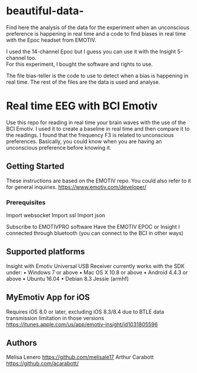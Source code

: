 # beautiful-data-
Find here the analysis of the data for the experiment when an unconscious preference is happening in real time and a code to find biases in real time with the Epoc headset from EMOTIV.

I used the 14-channel Epoc but I guess you can use it with the Insight 5-channel too.   
For this experiment, I bought the software and rights to use.

The file bias-teller is the code to use to detect when a bias is happening in real time.
The rest of the files are the data is used and analyse.   

# Real time EEG with BCI Emotiv

Use this repo for reading in real time your brain waves with the use of the BCI Emotiv.
I used it to create a baseline in real time and then compare it to the readings. I found that the frequency F3 is related to unconscious preferences.
Basically, you could know when you are having an unconscious preference before knowing it.

## Getting Started

These instructions are based on the EMOTIV repo. You could also refer to it for general inquiries.
https://www.emotiv.com/developer/


### Prerequisites

Import websocket
Import ssl
Import json

Subscribe to EMOTIVPRO software
Have the EMOTIV EPOC or Insight
I connected through bluetooth (you can connect to the BCI in other ways)

## Supported platforms

Insight with Emotiv Universal USB Receiver currently works with the SDK under:
•	Windows 7 or above
•	Mac OS X 10.8 or above
•	Android 4.4.3 or above
•	Ubuntu 16.04
•	Debian 8.3 Jessie (armhf)

## MyEmotiv App for iOS

Requires iOS 8.0 or later, excluding iOS 8.3/8.4 due to BTLE data transmission limitation in those versions
https://itunes.apple.com/us/app/emotiv-insight/id1031805596


## Authors

Melisa Lenero https://github.com/melisale17
Arthur Carabott https://github.com/acarabott/
